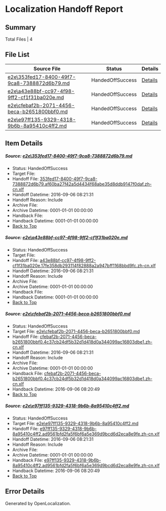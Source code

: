 # <a name='report-top'></a> Localization Handoff Report

## Summary
 Total Files | 4

## File List
 Source File | Status | Details 
 ----------- | ------ | ------- 
 [e2e\353fed17-8400-49f7-9ca8-7388872d6b79.md](https://github.com/OpenLocalizationTestOrg/ol-test0/blob/bfd3508bbb17b7792994a248cfcb74a1b9f7d24b/e2e/353fed17-8400-49f7-9ca8-7388872d6b79.md) | HandedOffSuccess | [Details](#d65fa1fb958673e9dc95a1f392238a0ba06ebbe91)
 [e2e\a43e88bf-cc97-4f98-9ff2-cf1f31ba020e.md](https://github.com/OpenLocalizationTestOrg/ol-test0/blob/877d3f199b3327baf4c816288538bae435f6c474/e2e/a43e88bf-cc97-4f98-9ff2-cf1f31ba020e.md) | HandedOffSuccess | [Details](#4b02f6e5cbf0cfc105d0f7f7954a0ab7e823f3ae4)
 [e2e\cfebaf2b-2071-4456-beca-b2651800bbf0.md](https://github.com/OpenLocalizationTestOrg/ol-test0/blob/4abb2b21ce39aef6b615fb5d5b48155749a5340f/e2e/cfebaf2b-2071-4456-beca-b2651800bbf0.md) | HandedOffSuccess | [Details](#ad733216e9dc95e9de630e38aa0acbb10d85c51c6)
 [e2e\e97ff135-9329-4318-9b6b-8a95410c4ff2.md](https://github.com/OpenLocalizationTestOrg/ol-test0/blob/1f4eb502d5d352950f57549f0cfa896b49884627/e2e/e97ff135-9329-4318-9b6b-8a95410c4ff2.md) | HandedOffSuccess | [Details](#6b84ef224783bc61249f5282c2ef85e9f2d164cd7)

## Item Details
##### <a name='d65fa1fb958673e9dc95a1f392238a0ba06ebbe91'></a> Source: [e2e\353fed17-8400-49f7-9ca8-7388872d6b79.md](https://github.com/OpenLocalizationTestOrg/ol-test0/blob/bfd3508bbb17b7792994a248cfcb74a1b9f7d24b/e2e/353fed17-8400-49f7-9ca8-7388872d6b79.md)
* Status: HandedOffSuccess
* Target File: 
* Handoff File: [353fed17-8400-49f7-9ca8-7388872d6b79.af60ba27f42a5d4434f68abe35d8ddb9147f0daf.zh-cn.xlf](https://github.com/OpenLocalizationTestOrg/ol-test0-handoff/blob/21063f3ce7e0aeef9eb9537704e5a988e0de3788/ol-handoff/OpenLocalizationTestOrg/ol-test0-zhcn/ci/ht/353fed17-8400-49f7-9ca8-7388872d6b79.af60ba27f42a5d4434f68abe35d8ddb9147f0daf.zh-cn.xlf)
* Handoff Datetime: 2016-09-06 08:21:31
* Handoff Reason: Include
* Archive File: 
* Archive Datetime: 0001-01-01 00:00:00
* Handback File: 
* Handback Datetime: 0001-01-01 00:00:00
* [Back to Top](#report-top)

##### <a name='4b02f6e5cbf0cfc105d0f7f7954a0ab7e823f3ae4'></a> Source: [e2e\a43e88bf-cc97-4f98-9ff2-cf1f31ba020e.md](https://github.com/OpenLocalizationTestOrg/ol-test0/blob/877d3f199b3327baf4c816288538bae435f6c474/e2e/a43e88bf-cc97-4f98-9ff2-cf1f31ba020e.md)
* Status: HandedOffSuccess
* Target File: 
* Handoff File: [a43e88bf-cc97-4f98-9ff2-cf1f31ba020e.17fe358db293114f82888a2a947bff1168bbd9fc.zh-cn.xlf](https://github.com/OpenLocalizationTestOrg/ol-test0-handoff/blob/21063f3ce7e0aeef9eb9537704e5a988e0de3788/ol-handoff/OpenLocalizationTestOrg/ol-test0-zhcn/ci/ht/a43e88bf-cc97-4f98-9ff2-cf1f31ba020e.17fe358db293114f82888a2a947bff1168bbd9fc.zh-cn.xlf)
* Handoff Datetime: 2016-09-06 08:21:31
* Handoff Reason: Include
* Archive File: 
* Archive Datetime: 0001-01-01 00:00:00
* Handback File: 
* Handback Datetime: 0001-01-01 00:00:00
* [Back to Top](#report-top)

##### <a name='ad733216e9dc95e9de630e38aa0acbb10d85c51c6'></a> Source: [e2e\cfebaf2b-2071-4456-beca-b2651800bbf0.md](https://github.com/OpenLocalizationTestOrg/ol-test0/blob/4abb2b21ce39aef6b615fb5d5b48155749a5340f/e2e/cfebaf2b-2071-4456-beca-b2651800bbf0.md)
* Status: HandedOffSuccess
* Target File: [e2e\cfebaf2b-2071-4456-beca-b2651800bbf0.md](https://github.com/OpenLocalizationTestOrg/ol-test0-zhcn/blob/70cd2d7a9a6ee94b4a224d6eea1b5c83178b999b/e2e/cfebaf2b-2071-4456-beca-b2651800bbf0.md)
* Handoff File: [cfebaf2b-2071-4456-beca-b2651800bbf0.4c37cb24df5b32d1d418d0a344099ac16803dbe1.zh-cn.xlf](https://github.com/OpenLocalizationTestOrg/ol-test0-handoff/blob/21063f3ce7e0aeef9eb9537704e5a988e0de3788/ol-handoff/OpenLocalizationTestOrg/ol-test0-zhcn/ci/ht/cfebaf2b-2071-4456-beca-b2651800bbf0.4c37cb24df5b32d1d418d0a344099ac16803dbe1.zh-cn.xlf)
* Handoff Datetime: 2016-09-06 08:21:31
* Handoff Reason: Include
* Archive File: 
* Archive Datetime: 0001-01-01 00:00:00
* Handback File: [cfebaf2b-2071-4456-beca-b2651800bbf0.4c37cb24df5b32d1d418d0a344099ac16803dbe1.zh-cn.xlf](https://github.com/OpenLocalizationTestOrg/ol-test0-handback/blob/b82d5ed28202087b0f6616f7f11ece7c78b89d84/ol-handback/OpenLocalizationTestOrg/ol-test0-zhcn/ci/mt/cfebaf2b-2071-4456-beca-b2651800bbf0.4c37cb24df5b32d1d418d0a344099ac16803dbe1.zh-cn.xlf)
* Handback Datetime: 2016-09-06 08:20:49
* [Back to Top](#report-top)

##### <a name='6b84ef224783bc61249f5282c2ef85e9f2d164cd7'></a> Source: [e2e\e97ff135-9329-4318-9b6b-8a95410c4ff2.md](https://github.com/OpenLocalizationTestOrg/ol-test0/blob/1f4eb502d5d352950f57549f0cfa896b49884627/e2e/e97ff135-9329-4318-9b6b-8a95410c4ff2.md)
* Status: HandedOffSuccess
* Target File: [e2e\e97ff135-9329-4318-9b6b-8a95410c4ff2.md](https://github.com/OpenLocalizationTestOrg/ol-test0-zhcn/blob/70cd2d7a9a6ee94b4a224d6eea1b5c83178b999b/e2e/e97ff135-9329-4318-9b6b-8a95410c4ff2.md)
* Handoff File: [e97ff135-9329-4318-9b6b-8a95410c4ff2.ad9561bfd2fa5f6bf6a5e369d9bcd6d2eca8e9fe.zh-cn.xlf](https://github.com/OpenLocalizationTestOrg/ol-test0-handoff/blob/21063f3ce7e0aeef9eb9537704e5a988e0de3788/ol-handoff/OpenLocalizationTestOrg/ol-test0-zhcn/ci/ht/e97ff135-9329-4318-9b6b-8a95410c4ff2.ad9561bfd2fa5f6bf6a5e369d9bcd6d2eca8e9fe.zh-cn.xlf)
* Handoff Datetime: 2016-09-06 08:21:31
* Handoff Reason: Include
* Archive File: 
* Archive Datetime: 0001-01-01 00:00:00
* Handback File: [e97ff135-9329-4318-9b6b-8a95410c4ff2.ad9561bfd2fa5f6bf6a5e369d9bcd6d2eca8e9fe.zh-cn.xlf](https://github.com/OpenLocalizationTestOrg/ol-test0-handback/blob/b82d5ed28202087b0f6616f7f11ece7c78b89d84/ol-handback/OpenLocalizationTestOrg/ol-test0-zhcn/ci/mt/e97ff135-9329-4318-9b6b-8a95410c4ff2.ad9561bfd2fa5f6bf6a5e369d9bcd6d2eca8e9fe.zh-cn.xlf)
* Handback Datetime: 2016-09-06 08:20:49
* [Back to Top](#report-top)


## Error Details

Generated by OpenLocalization.
